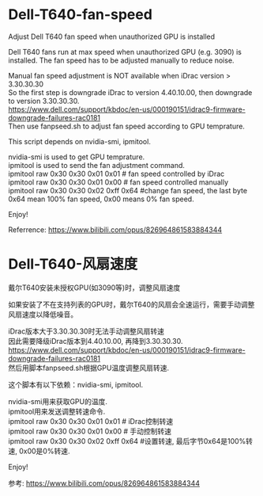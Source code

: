 # Dell-T640-fan-speed
Adjust Dell T640 fan speed when unauthorized GPU is installed

Dell T640 fans run at max speed when unauthorized GPU (e.g. 3090) is installed. The fan speed has to be adjusted manually to reduce noise.

Manual fan speed adjustment is NOT available when iDrac version > 3.30.30.30<br>
So the first step is downgrade iDrac to version 4.40.10.00, then downgrade to version 3.30.30.30.<br>
https://www.dell.com/support/kbdoc/en-us/000190151/idrac9-firmware-downgrade-failures-rac0181<br>
Then use fanpseed.sh to adjust fan speed according to GPU temprature.<br>

This script depends on nvidia-smi, ipmitool.

nvidia-smi is used to get GPU temprature.<br>
ipmitool is used to send the fan adjustment command.<br>
ipmitool raw 0x30 0x30 0x01 0x01 # fan speed controlled by iDrac<br>
ipmitool raw 0x30 0x30 0x01 0x00 # fan speed controlled manually<br>
ipmitool raw 0x30 0x30 0x02 0xff 0x64 #change fan speed, the last byte 0x64 mean 100% fan speed, 0x00 means 0% fan speed.

Enjoy!

Referrence: https://www.bilibili.com/opus/826964861583884344

# Dell-T640-风扇速度
戴尔T640安装未授权GPU(如3090等)时，调整风扇速度

如果安装了不在支持列表的GPU时，戴尔T640的风扇会全速运行，需要手动调整风扇速度以降低噪音。

iDrac版本大于3.30.30.30时无法手动调整风扇转速<br>
因此需要降级iDrac版本到4.40.10.00, 再降到3.30.30.30.<br>
https://www.dell.com/support/kbdoc/en-us/000190151/idrac9-firmware-downgrade-failures-rac0181<br>
然后用脚本fanpseed.sh根据GPU温度调整风扇转速.<br>

这个脚本有以下依赖：nvidia-smi, ipmitool.

nvidia-smi用来获取GPU的温度.<br>
ipmitool用来发送调整转速命令.<br>
ipmitool raw 0x30 0x30 0x01 0x01 # iDrac控制转速<br>
ipmitool raw 0x30 0x30 0x01 0x00 # 手动控制转速<br>
ipmitool raw 0x30 0x30 0x02 0xff 0x64 #设置转速, 最后字节0x64是100%转速, 0x00是0%转速.

Enjoy!

参考: https://www.bilibili.com/opus/826964861583884344
